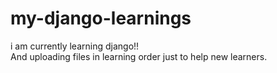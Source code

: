 # my-django-learnings
i am currently learning django!!<br />
And uploading files in learning order just to help new learners.

